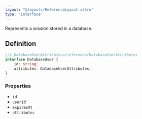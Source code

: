 ```yaml
---
layout: "@layouts/ReferenceLayout.astro"
type: "interface"
---
```


Represents a session stored in a database.

## Definition

```ts
//$ DatabaseUserAttributes=/reference/DatabaseUserAttributes
interface DatabaseUser {
	id: string;
	attributes: DatabaseUserAttributes;
}
```

### Properties

- `id`
- `userId`
- `expiresAt`
- `attributes`
